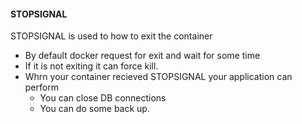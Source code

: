 #### STOPSIGNAL

STOPSIGNAL is used to how to exit the container 
* By default docker request for exit and wait for some time
* If it is not exiting it can force kill.
* Whrn your container recieved STOPSIGNAL your application can perform
    * You can close DB connections 
    * You can do some back up.
    
